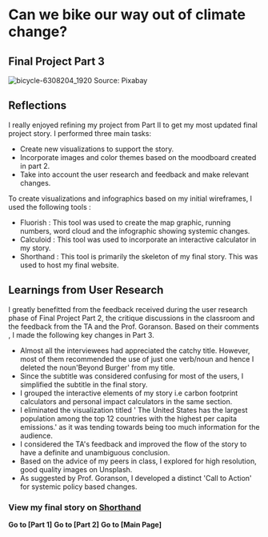 # Can we bike our way out of climate change?

## Final Project Part 3

![bicycle-6308204_1920](https://user-images.githubusercontent.com/81335957/144509319-ac3e42d5-bb30-4b8a-9a1e-f3d2102166c1.jpg)
Source: Pixabay
 
 ## Reflections
 
 I really enjoyed refining my project from Part II to get my most updated final project story. I performed three main tasks:
 - Create new visualizations to support the story.
 - Incorporate images and color themes based on the moodboard created in part 2.
 - Take into account the user research and feedback and make relevant changes.

 To create visualizations and infographics based on my initial wireframes, I used the following tools :
 - Fluorish : This tool was used to create the map graphic, running numbers, word cloud and the infographic showing systemic changes.
 - Calculoid : This tool was used to incorporate an interactive calculator in my story.
 - Shorthand : This tool is primarily the skeleton of my final story. This was used to host my final website.

## Learnings from User Research
I greatly benefitted from the feedback received during the user research phase of Final Project Part 2, the critique discussions in the classroom and the feedback from the TA and the Prof. Goranson. Based on their comments , I made the following key changes in Part 3.

- Almost all the interviewees had appreciated the catchy title. However, most of them recommended the use of just one verb/noun and hence I deleted the noun'Beyond Burger' from my title.
- Since the subtitle was considered confusing for most of the users, I simplified the subtitle in the final story.
- I grouped the interactive elements of my story i.e carbon footprint calculators and personal impact calculators in the same section.
- I eliminated the visualization titled ' The United States has the largest population among the top 12 countries with the highest per capita emissions.' as it was tending towards being too much information for the audience.
- I considered the TA's feedback and improved the flow of the story to have a definite and unambiguous conclusion.
- Based on the advice of my peers in class, I explored for high resolution, good quality images on Unsplash.
- As suggested by Prof. Goranson, I developed a distinct 'Call to Action' for systemic policy based changes.

### View my final story on [Shorthand](https://carnegiemellon.shorthandstories.com/can-we-bike-our-way-out-of-climate-change/index.html)

**Go to [Part 1]**
**Go to [Part 2]**
**Go to [Main Page]**




